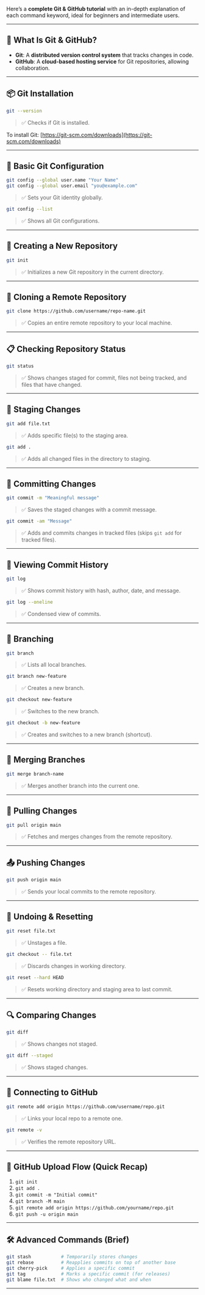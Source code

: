 Here’s a **complete Git & GitHub tutorial** with an in-depth explanation of each command keyword, ideal for beginners and intermediate users.

---

## 🧠 What Is Git & GitHub?

* **Git**: A **distributed version control system** that tracks changes in code.
* **GitHub**: A **cloud-based hosting service** for Git repositories, allowing collaboration.

---

## 📦 Git Installation

```bash
git --version
```

> ✅ Checks if Git is installed.

To install Git: [https://git-scm.com/downloads](https://git-scm.com/downloads)

---

## 🔧 Basic Git Configuration

```bash
git config --global user.name "Your Name"
git config --global user.email "you@example.com"
```

> ✅ Sets your Git identity globally.

```bash
git config --list
```

> ✅ Shows all Git configurations.

---

## 📁 Creating a New Repository

```bash
git init
```

> ✅ Initializes a new Git repository in the current directory.

---

## 🧲 Cloning a Remote Repository

```bash
git clone https://github.com/username/repo-name.git
```

> ✅ Copies an entire remote repository to your local machine.

---

## 📋 Checking Repository Status

```bash
git status
```

> ✅ Shows changes staged for commit, files not being tracked, and files that have changed.

---

## 🧮 Staging Changes

```bash
git add file.txt
```

> ✅ Adds specific file(s) to the staging area.

```bash
git add .
```

> ✅ Adds all changed files in the directory to staging.

---

## 💾 Committing Changes

```bash
git commit -m "Meaningful message"
```

> ✅ Saves the staged changes with a commit message.

```bash
git commit -am "Message"
```

> ✅ Adds and commits changes in tracked files (skips `git add` for tracked files).

---

## 📜 Viewing Commit History

```bash
git log
```

> ✅ Shows commit history with hash, author, date, and message.

```bash
git log --oneline
```

> ✅ Condensed view of commits.

---

## 🔄 Branching

```bash
git branch
```

> ✅ Lists all local branches.

```bash
git branch new-feature
```

> ✅ Creates a new branch.

```bash
git checkout new-feature
```

> ✅ Switches to the new branch.

```bash
git checkout -b new-feature
```

> ✅ Creates and switches to a new branch (shortcut).

---

## 🔀 Merging Branches

```bash
git merge branch-name
```

> ✅ Merges another branch into the current one.

---

## 🔁 Pulling Changes

```bash
git pull origin main
```

> ✅ Fetches and merges changes from the remote repository.

---

## 📤 Pushing Changes

```bash
git push origin main
```

> ✅ Sends your local commits to the remote repository.

---

## 🧼 Undoing & Resetting

```bash
git reset file.txt
```

> ✅ Unstages a file.

```bash
git checkout -- file.txt
```

> ✅ Discards changes in working directory.

```bash
git reset --hard HEAD
```

> ✅ Resets working directory and staging area to last commit.

---

## 🔍 Comparing Changes

```bash
git diff
```

> ✅ Shows changes not staged.

```bash
git diff --staged
```

> ✅ Shows staged changes.

---

## 🔗 Connecting to GitHub

```bash
git remote add origin https://github.com/username/repo.git
```

> ✅ Links your local repo to a remote one.

```bash
git remote -v
```

> ✅ Verifies the remote repository URL.

---

## 🚀 GitHub Upload Flow (Quick Recap)

1. `git init`
2. `git add .`
3. `git commit -m "Initial commit"`
4. `git branch -M main`
5. `git remote add origin https://github.com/yourname/repo.git`
6. `git push -u origin main`

---

## 🛠️ Advanced Commands (Brief)

```bash
git stash           # Temporarily stores changes
git rebase          # Reapplies commits on top of another base
git cherry-pick     # Applies a specific commit
git tag             # Marks a specific commit (for releases)
git blame file.txt  # Shows who changed what and when
```

---

